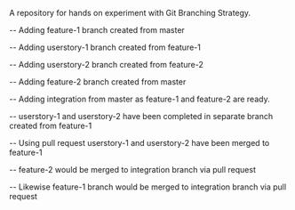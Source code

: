 A repository for hands on experiment with Git Branching Strategy.

-- Adding feature-1 branch created from master

-- Adding userstory-1 branch created from feature-1

-- Adding userstory-2 branch created from feature-2

-- Adding feature-2 branch created from master

-- Adding integration from master as feature-1 and feature-2 are ready.

-- userstory-1 and userstory-2 have been completed in separate branch created from feature-1

-- Using pull request userstory-1 and userstory-2 have been merged to feature-1

-- feature-2 would be merged to integration branch via pull request

-- Likewise feature-1 branch would be merged to integration branch via pull request

